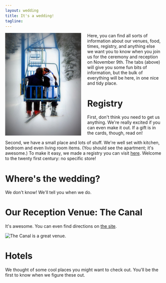 ```yaml
---
layout: wedding
title: It's a wedding!
tagline:
---
```


<img alt="Good thing we didn't fall off the chairlift" 
class="round-corners" align="left" style="margin-right: 20px"
src="/static/images_wedding_site/2011_Spring_Break_072A.jpg" width="245"
height="330">

Here, you can find all sorts of information about our venues, food, times,
registry, and anything else we want you to know when you join us for the
ceremony and reception on November 9th. The tabs (above) will give you some
fun bits of information, but the bulk of everything will be here, in one nice
and tidy place.

# Registry
First, don't think you need to get us anything. We're really excited if you
can even make it out. If a gift is in the cards, though, read on!

Second, we have a small place and lots of stuff.  We're well set with kitchen,
bedroom and even living room items.  (You should see the apartment; it's
awesome.) To make it easy, we made a registry you can visit
[here](http://www.myregistry.com/visitors/giftlist.aspx?sid=764054a1-7730-4ee4-b214-b324cd19be00).
Welcome to the twenty first century: no specific store!

# Where's the wedding?
We don't know!  We'll tell you when we do.

# Our Reception Venue: The Canal
It's awesome. You can even find directions on [the site](http://www.thecanalseattle.com/index.htm).

<img alt="The Canal is a great venue." class="round-corners centered"
src="/static/images_wedding_site/2013_Wedding_Venue_Tours_019.JPG" 
width="500" height="330">

# Hotels
We thought of some cool places you might want to check out. You'll be the first
to know when we figure these out.
